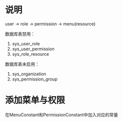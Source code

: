 # 说明

user -> role -> permission -> menu(resource)

数据库表禁用：
1. sys_user_role
2. sys_user_permission
3. sys_role_resource

数据库表未启用：
1. sys_organization
2. sys_permission_group


# 添加菜单与权限

在MenuConstant和PermissionConstant中加入对应的常量